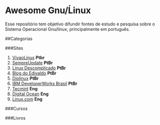 # Awesome Gnu/Ĺinux
Esse repositório tem objetivo difundir fontes de estudo e pesquisa sobre o Sistema Operacional Gnu/linux, principalmente 
em português.

##Categorias

###Sites 
1. [VivaoLinux](https://www.vivaolinux.com.br/)                             **Ptbr**
2. [SempreUpdate](http://www.sempreupdate.com.br/)                          **PtBr**
3. [Linux Descomplicado](http://www.linuxdescomplicado.com.br/)             **PtBr**
4. [Blog do Edivaldo](http://www.edivaldobrito.com.br/)                     **PtBr**
5. [Diolinux](http://www.diolinux.com.br/)                                  **PtBr**
6. [IBM DeveloperWorks Brasil](http://www.ibm.com/developerworks/br/linux/) **PtBr**
6. [Tecmint](http://www.tecmint.com/)                                       **Eng**
7. [Digital Ocean](https://www.digitalocean.com/community/tutorials)        **Eng**
8. [Linux.com](https://www.linux.com/tutorials)                             **Eng** <br />

###Cursos

###Livros


